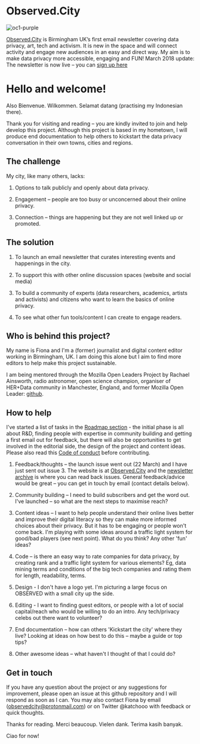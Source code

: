# Observed.City

![oc1-purple](https://user-images.githubusercontent.com/36815166/40174930-785a7c62-59ce-11e8-9d54-fd0a32f9ee56.png)

[Observed.City](http://observed.city) is Birmingham UK’s first email newsletter covering data privacy, art, tech and activism. It is new in the space and will connect activity and engage new audiences in an easy and direct way. My aim is to make data privacy more accessible, engaging and FUN! March 2018 update: The newsletter is now live – you can [sign up here](https://tinyletter.com/ObservedCity/) 

# Hello and welcome! 

Also Bienvenue. Wilkommen. Selamat datang (practising my Indonesian there).

Thank you for visiting and reading – you are kindly invited to join and help develop this project. Although this project is based in my hometown, I will produce end documentation to help others to kickstart the data privacy conversation in their own towns, cities and regions.

## The challenge

My city, like many others, lacks: 

1. Options to talk publicly and openly about data privacy. 

2. Engagement – people are too busy or unconcerned about their online privacy. 

3. Connection – things are happening but they are not well linked up or promoted.


## The solution

1. To launch an email newsletter that curates interesting events and happenings in the city.

2. To support this with other online discussion spaces (website and social media)

3. To build a community of experts (data researchers, academics, artists and activists) and citizens who want to learn the basics of online privacy.

4. To see what other fun tools/content I can create to engage readers.

## Who is behind this project?
My name is Fiona and I'm a (former) journalist and digital content editor working in Birmingham, UK. I am doing this alone but I aim to find more editors to help make this project sustainable. 

I am being mentored through the Mozilla Open Leaders Project by Rachael Ainsworth, radio astronomer, open science champion, organiser of HER+Data community in Manchester, England, and former Mozilla Open Leader: [github](https://github.com/rainsworth).

## How to help
I've started a list of tasks in the [Roadmap section](https://github.com/fionacu/kickstart-the-city/blob/master/Roadmap.md) - the initial phase is all about R&D, finding people with expertise in community building and getting a first email out for feedback, but there will also be opportunities to get involved in the editorial side, the design of the project and content ideas. Please also read this [Code of conduct](https://github.com/fionacu/kickstart-the-city/blob/master/CODE_OF_CONDUCT.md) before contributing.

1. Feedback/thoughts – the launch issue went out (22 March) and I have just sent out issue 3. The website is at [Observed.City](http://observed.city) and the [newsletter archive](https://tinyletter.com/ObservedCity/archive) is where you can read back issues. General feedback/advice would be great – you can get in touch by email (contact details below).

2. Community building – I need to build subscribers and get the word out. I've launched – so what are the next steps to maximise reach?

3. Content ideas – I want to help people understand their online lives better and improve their digital literacy so they can make more informed choices about their privacy. But it has to be engaging or people won't come back. I'm playing with some ideas around a traffic light system for good/bad players (see next point). What do you think? Any other 'fun' ideas?

4. Code – is there an easy way to rate companies for data privacy, by creating rank and a traffic light system for various elements? Eg, data mining terms and conditions of the big tech companies and rating them for length, readability, terms. 

5. Design - I don't have a logo yet. I'm picturing a large focus on OBSERVED with a small city up the side. 

6. Editing - I want to finding guest editors, or people with a lot of social capital/reach who would be willing to do an intro. Any tech/privacy celebs out there want to volunteer?  

7. End documentation – how can others 'Kickstart the city' where they live? Looking at ideas on how best to do this – maybe a guide or top tips?  

8. Other awesome ideas – what haven't I thought of that I could do?

## Get in touch
If you have any question about the project or any suggestions for improvement, please open an issue at this github repository and I will respond as soon as I can. You may also contact Fiona by email (observedcity@protonmail.com) or on Twitter @katchooo with feedback or quick thoughts.


Thanks for reading. Merci beaucoup. Vielen dank. Terima kasih banyak.

Ciao for now!
